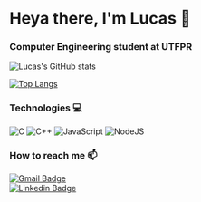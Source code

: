 # Heya there, I'm Lucas :wave:

### Computer Engineering student at UTFPR <br/>

![Lucas's GitHub stats](https://github-readme-stats.vercel.app/api?username=lucashflores&show_icons=true&theme=radical)


[![Top Langs](https://github-readme-stats.vercel.app/api/top-langs/?username=lucashflores&layout=compact&theme=radical)](https://github.com/anuraghazra/github-readme-stats)

### Technologies 💻
![C](https://img.shields.io/badge/c-%2300599C.svg?style=for-the-badge&logo=c&logoColor=white)
![C++](https://img.shields.io/badge/c++-%2300599C.svg?style=for-the-badge&logo=c%2B%2B&logoColor=white)
![JavaScript](https://img.shields.io/badge/javascript-%23323330.svg?style=for-the-badge&logo=javascript&logoColor=%23F7DF1E)
![NodeJS](https://img.shields.io/badge/node.js-6DA55F?style=for-the-badge&logo=node.js&logoColor=white)

### How to reach me 📫
[![Gmail Badge](https://img.shields.io/badge/-lucas.henrique.flores2001@gmail.com-red?style=flat-square&logo=Gmail&logoColor=white)](mailto:lucas.henrique.flores2001@gmail.com) <br/>
[![Linkedin Badge](https://img.shields.io/badge/-Lucas%20Henrique%20Flores-blue?style=flat-square&logo=Linkedin&logoColor=white)](https://www.linkedin.com/in/lucashflores)
